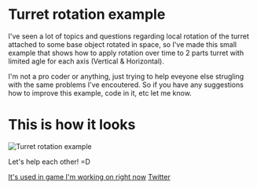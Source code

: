 # Turret rotation example
I've seen a lot of topics and questions regarding local rotation of the turret attached to some base object rotated in space, so I've made this small example that shows how to apply rotation over time to 2 parts turret with limited agle for each axis (Vertical & Horizontal).

I'm not a pro coder or anything, just trying to help eveyone else strugling with the same problems I've encoutered.
So if you have any suggestions how to improve this example, code in it, etc let me know.

# This is how it looks
![Turret rotation example](http://i.imgur.com/AShf7Xf.gif)



Let's help each other! =D

[It's used in game I'm working on right now](https://forums.tigsource.com/index.php?topic=60000)
[Twitter](https://twitter.com/Andrew_Chewie)
